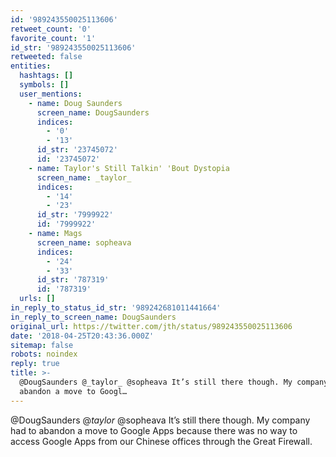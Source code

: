 ```yaml
---
id: '989243550025113606'
retweet_count: '0'
favorite_count: '1'
id_str: '989243550025113606'
retweeted: false
entities:
  hashtags: []
  symbols: []
  user_mentions:
    - name: Doug Saunders
      screen_name: DougSaunders
      indices:
        - '0'
        - '13'
      id_str: '23745072'
      id: '23745072'
    - name: Taylor's Still Talkin' 'Bout Dystopia
      screen_name: _taylor_
      indices:
        - '14'
        - '23'
      id_str: '7999922'
      id: '7999922'
    - name: Mags
      screen_name: sopheava
      indices:
        - '24'
        - '33'
      id_str: '787319'
      id: '787319'
  urls: []
in_reply_to_status_id_str: '989242681011441664'
in_reply_to_screen_name: DougSaunders
original_url: https://twitter.com/jth/status/989243550025113606
date: '2018-04-25T20:43:36.000Z'
sitemap: false
robots: noindex
reply: true
title: >-
  @DougSaunders @_taylor_ @sopheava It’s still there though. My company had to
  abandon a move to Googl…
---
```


@DougSaunders @_taylor_ @sopheava It’s still there though. My company had to abandon a move to Google Apps because there was no way to access Google Apps from our Chinese offices through the Great Firewall.